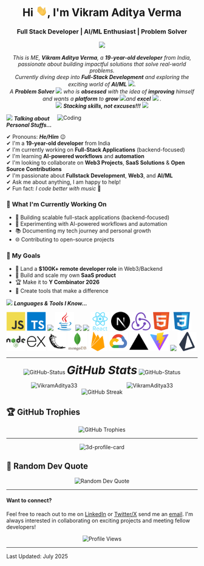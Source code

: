 

<h1 align="center">Hi <img src="https://raw.githubusercontent.com/ABSphreak/ABSphreak/master/gifs/Hi.gif" width="30px">, I'm Vikram Aditya Verma</h1>
<h3 align="center">Full Stack Developer | AI/ML Enthusiast | Problem Solver</h3>

<div align="center">
  <img src="https://readme-typing-svg.vercel.app/?lines=Building%20Impactful%20Solutions;Always%20Learning%20%7C%20Always%20Growing;Passionate%20About%20Tech&center=true&width=380&height=50">
</div>



<p align="center">
  <em>
    This is ME, <b>Vikram Aditya Verma</b>, a <b>19-year-old developer</b> from India, passionate about building impactful solutions that solve real-world problems. <br>
    Currently diving deep into <b>Full-Stack Development</b> and exploring the exciting world of <b>AI/ML</b> <img src="https://github.com/TheDudeThatCode/TheDudeThatCode/blob/master/Assets/Developer.gif" width="30px">. <br>
    A <b>Problem Solver</b>&nbsp;<img src="https://github.com/TheDudeThatCode/TheDudeThatCode/blob/master/Assets/Designer.gif" width="36px">&nbsp;who is <b>obsessed</b>
    with the idea of <b>improving</b> himself and wants a <b>platform</b> to 
    <b>grow</b> <img src="https://github.com/TheDudeThatCode/TheDudeThatCode/blob/master/Assets/Rocket.gif" width="18px">and 
    <b>excel</b> <img src="https://github.com/TheDudeThatCode/TheDudeThatCode/blob/master/Assets/Medal.gif" width="20px">&nbsp;.
  </em> 
  <br>
  <img src="https://media.giphy.com/media/VgCDAzcKvsR6OM0uWg/giphy.gif" width="50" /> <b><i>Stacking skills, not excuses!!!</i></b> <img src="https://media.giphy.com/media/7j2hfyeVcDtf2/giphy.gif" width="50" />
</p>

<img align="right" width="370px" alt="Coding" src="https://media.giphy.com/media/3ohs4BSacFKI7A717y/giphy.gif" />

<img width="30px" src="https://media.giphy.com/media/ObNTw8Uzwy6KQ/giphy.gif">&nbsp;**_Talking about Personal Stuffs..._**

✔ Pronouns: **_He/Him_** 😉<br>
✔ I'm a **19-year-old developer** from India<br>
✔ I'm currently working on **Full-Stack Applications** (backend-focused)<br>
✔ I'm learning **AI-powered workflows** and **automation**<br>
✔ I'm looking to collaborate on **Web3 Projects**, **SaaS Solutions** & **Open Source Contributions**<br>
✔ I'm passionate about **Fullstack Development**, **Web3**, and **AI/ML**<br>
✔ Ask me about anything, I am happy to help!<br>
✔ Fun fact: _I code better with music_ 🎵<br>

### 🎯 **What I'm Currently Working On**
- 🔧 Building scalable full-stack applications (backend-focused)
- 🤖 Experimenting with AI-powered workflows and automation
- 📚 Documenting my tech journey and personal growth
- 🌐 Contributing to open-source projects

### 🎪 **My Goals**
- 💼 Land a **$100K+ remote developer role** in Web3/Backend
- 🚀 Build and scale my own **SaaS product**
- 🏆 Make it to **Y Combinator 2026**
- 🌟 Create tools that make a difference

<img width="30px" src="https://media.giphy.com/media/ObNTw8Uzwy6KQ/giphy.gif">&nbsp;**_Languages & Tools I Know..._**

<p align="left">
  <code><img height="50" src="https://raw.githubusercontent.com/devicons/devicon/master/icons/javascript/javascript-original.svg"></code>
  <code><img height="50" src="https://raw.githubusercontent.com/devicons/devicon/master/icons/typescript/typescript-original.svg" alt="typescript"/></code>
  <code><img height="50" src="https://raw.githubusercontent.com/jmnote/z-icons/master/svg/python.svg"></code>
  <code><img height="50" src="https://raw.githubusercontent.com/devicons/devicon/master/icons/java/java-original.svg"></code>
  <code><img height="50" src="https://raw.githubusercontent.com/jmnote/z-icons/master/svg/cpp.svg"></code>
  <code><img height="50" src="https://raw.githubusercontent.com/jmnote/z-icons/master/svg/c.svg"></code>
  <code><img height="50" src="https://raw.githubusercontent.com/devicons/devicon/master/icons/react/react-original-wordmark.svg"></code>
  <code><img height="50" src="https://raw.githubusercontent.com/devicons/devicon/master/icons/nextjs/nextjs-original.svg"></code>
  <code><img height="50" src="https://raw.githubusercontent.com/devicons/devicon/master/icons/redux/redux-original.svg"></code>
  <code><img height="50" src="https://raw.githubusercontent.com/devicons/devicon/master/icons/html5/html5-original.svg"></code>
  <code><img height="50" src="https://raw.githubusercontent.com/devicons/devicon/master/icons/css3/css3-original.svg"></code>
  <code><img height="50" src="https://raw.githubusercontent.com/devicons/devicon/master/icons/nodejs/nodejs-original-wordmark.svg"></code>
  <code><img height="50" src="https://raw.githubusercontent.com/devicons/devicon/master/icons/express/express-original.svg"></code>
  <code><img height="50" src="https://raw.githubusercontent.com/devicons/devicon/master/icons/flask/flask-original.svg"></code>
  <code><img height="50" src="https://raw.githubusercontent.com/devicons/devicon/master/icons/mongodb/mongodb-original-wordmark.svg"></code>
  <code><img height="50" src="https://raw.githubusercontent.com/devicons/devicon/master/icons/firebase/firebase-plain.svg"></code>
  <code><img height="50" src="https://raw.githubusercontent.com/devicons/devicon/master/icons/googlecloud/googlecloud-original.svg"></code>
  <code><img height="50" src="https://raw.githubusercontent.com/devicons/devicon/master/icons/vercel/vercel-original.svg"></code>
  <code><img height="50" src="https://raw.githubusercontent.com/devicons/devicon/master/icons/vitejs/vitejs-original.svg"></code>
  <code><img height="50" src="https://raw.githubusercontent.com/jmnote/z-icons/master/svg/git.svg"></code>
  <code><img height="50" src="https://raw.githubusercontent.com/devicons/devicon/master/icons/prisma/prisma-original.svg"></code>
</p>

<hr>

<p align="center">
 <img src="https://media.giphy.com/media/8UHRm5oY4k4FDxq5QG/giphy.gif" width="50px" alt="GitHub-Status"/>
 <i style="font-size:30px !important;"><b>GitHub Stats</b></i>
 <img src="https://media.giphy.com/media/8UHRm5oY4k4FDxq5QG/giphy.gif" width="50px" alt="GitHub-Status"/>
</p>

<div style="display:flex; flex-wrap:wrap; justify-content:space-around;">
  <span width="100%" style="align:left;" >
    <img style="height:100%" src="https://github-readme-stats.vercel.app/api/top-langs?username=VikramAditya33&show_icons=true&locale=en&layout=compact&theme=aura" alt="VikramAditya33" />
  </span>
  <span width="100%">
    <img style="height:100%;" src="https://github-readme-stats.vercel.app/api?username=VikramAditya33&show_icons=true&locale=en&theme=aura" alt="VikramAditya33">
  </span>
</div>

<div align="center">
  <img src="https://nirzak-streak-stats.vercel.app/?user=VikramAditya33&theme=aura&hide_border=false" alt="GitHub Streak" />
</div>

## 🏆 GitHub Trophies

<div align="center">
  <img src="https://github-profile-trophy.vercel.app/?username=VikramAditya33&theme=shadow_blue&no-frame=false&no-bg=false&margin-w=4" alt="GitHub Trophies" />
</div>

<hr>

<div align="center">
  <img src="https://github-readme-3d-profile-card.vercel.app/api?username=VikramAditya33&theme=dark&background=0d1117&border=39d353&radius=8" alt="3d-profile-card" />
</div>

## 💭 Random Dev Quote

<div align="center">
  <img src="https://quotes-github-readme.vercel.app/api?type=horizontal&theme=gruvbox" alt="Random Dev Quote" />
</div>

---

#### Want to connect?

Feel free to reach out to me on [LinkedIn](https://www.linkedin.com/in/vikram-aditya-verma-b80561367/) or [Twitter/X](https://x.com/ViXkrm) send me an [email](mailto:vikramadityaverma87@gmail.com). I'm always interested in collaborating on exciting projects and meeting fellow developers!

<div align="center">
  <img src="https://visitcount.itsvg.in/api?id=VikramAditya33&icon=3&color=0" alt="Profile Views" />
</div>

---

Last Updated: July 2025
